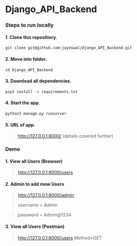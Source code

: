 # Django_API_Backend

### Steps to run locally

#### 1. Clone this repositiory.
 `git clone git@github.com:jayoswal/Django_API_Backend.git`
 
#### 2. Move into folder.
 `cd Django_API_Backend`
 
#### 3. Download all dependencies.
 `pip3 install -r requirements.txt`
 
#### 4. Start the app.
 `python3 manage.py runserver`

#### 5. URL of app.
> http://127.0.0.1:8000/
  (details covered further)
  
### Demo
#### 1. View all Users (Browser)
> http://127.0.0.1:8000/users

#### 2. Admin to add mew Users
> http://127.0.0.1:8000/admin


> username = Admin


> password = Admin@1234


#### 3. View all Users (Postman)
> http://127.0.0.1:8000/users Method=GET
